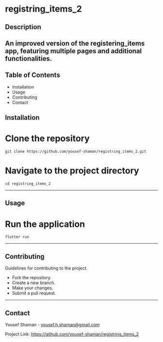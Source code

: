# registring_items_2

## Description
  An improved version of the registering_items app, featuring multiple pages and additional functionalities.
------------


## Table of Contents
* Installation
* Usage
* Contributing
* Contact

## Installation
# Clone the repository
```
git clone https://github.com/yousef-shaman/registring_items_2.git
```

# Navigate to the project directory
```
cd registring_items_2
```
------------

## Usage
# Run the application
```
flutter run
```
-----

## Contributing
Guidelines for contributing to the project.

* Fork the repository.
* Create a new branch.
* Make your changes.
* Submit a pull request.
------------

## Contact
Yousef Shaman - yousef.h.shaman@gmail.com

Project Link: https://github.com/yousef-shaman/registring_items_2

